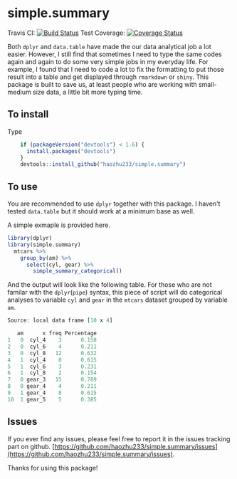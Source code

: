 # simple.summary 
Travis CI: [![Build Status](https://travis-ci.org/haozhu233/simple.summary.svg?branch=master)](https://travis-ci.org/haozhu233/simple.summary)  Test Coverage: [![Coverage Status](https://coveralls.io/repos/haozhu233/ezsummary/badge.svg?branch=master&service=github)](https://coveralls.io/github/haozhu233/ezsummary?branch=master)

Both `dplyr` and `data.table` have made the our data analytical job a lot easier. However, I still find that sometimes I need to type the same codes again and again to do some very simple jobs in my everyday life. For example, I found that I need to code a lot to fix the formatting to put those result into a table and get displayed through `rmarkdown` or `shiny`. This package is built to save us, at least people who are working with small-medium size data, a little bit more typing time.

## To install

Type  
``` r
    if (packageVersion("devtools") < 1.6) {
      install.packages("devtools")
    }
    devtools::install_github("haozhu233/simple.summary")
```
  
## To use

You are recommended to use `dplyr` together with this package. I haven't tested `data.table` but it should work at a minimum base as well. 

A simple exmaple is provided here. 
``` r
library(dplyr)
library(simple.summary)
  mtcars %>% 
    group_by(am) %>% 
      select(cyl, gear) %>% 
        simple_summary_categorical()
```
And the output will look like the following table. For those who are not familar with the `dplyr`(`pipe`) syntax, this piece of script will do categorical analyses to variable `cyl` and `gear` in the `mtcars` dataset grouped by variable `am`. 
``` r
Source: local data frame [10 x 4]

   am      x freq Percentage
1   0  cyl_4    3      0.158
2   0  cyl_6    4      0.211
3   0  cyl_8   12      0.632
4   1  cyl_4    8      0.615
5   1  cyl_6    3      0.231
6   1  cyl_8    2      0.154
7   0 gear_3   15      0.789
8   0 gear_4    4      0.211
9   1 gear_4    8      0.615
10  1 gear_5    5      0.385
```

## Issues
If you ever find any issues, please feel free to report it in the issues tracking part on github. [https://github.com/haozhu233/simple.summary/issues](https://github.com/haozhu233/simple.summary/issues). 

Thanks for using this package!
